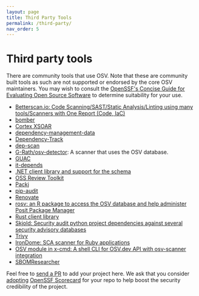 ```yaml
---
layout: page
title: Third Party Tools
permalink: /third-party/
nav_order: 5
---
```


# Third party tools

There are community tools that use OSV. Note that these are community built
tools as such are not supported or endorsed by the core OSV maintainers. You may wish
to consult the [OpenSSF's Concise Guide for Evaluating Open Source Software](https://best.openssf.org/Concise-Guide-for-Evaluating-Open-Source-Software)
to determine suitability for your use.

- [Betterscan.io: Code Scanning/SAST/Static Analysis/Linting using many
  tools/Scanners with One Report (Code,
  IaC)](https://github.com/marcinguy/betterscan-ce)
- [bomber](https://github.com/devops-kung-fu/bomber)
- [Cortex XSOAR](https://github.com/demisto/content)
- [dependency-management-data](https://dmd.tanna.dev)
- [Dependency-Track](https://github.com/DependencyTrack/dependency-track)
- [dep-scan](https://github.com/AppThreat/dep-scan)
- [G-Rath/osv-detector](https://github.com/G-Rath/osv-detector): A scanner
  that uses the OSV database.
- [GUAC](https://guac.sh)
- [it-depends](https://github.com/trailofbits/it-depends)
- [.NET client library and support for the schema](https://github.com/JamieMagee/osv.net)
- [OSS Review Toolkit](https://github.com/oss-review-toolkit/ort)
- [Packj](https://github.com/ossillate-inc/packj)
- [pip-audit](https://pypi.org/project/pip-audit/)
- [Renovate](https://github.com/renovatebot/renovate)
- [rosv: an R package to access the OSV database and help administer Posit Package Manager](https://github.com/al-obrien/rosv)
- [Rust client library](https://github.com/gcmurphy/osv)
- [Skjold: Security audit python project dependencies against several security
  advisory databases](https://github.com/twu/skjold)
- [Trivy](https://github.com/aquasecurity/trivy)
- [IronDome: SCA scanner for Ruby applications](https://rubygems.org/gems/iron_dome)
- [OSV module in x-cmd: A shell CLI for OSV.dev API with osv-scanner integration](https://x-cmd.com/mod/osv)
- [SBOMResearcher](https://github.com/bigdawgsfootball/SBOM-Researcher)

Feel free to [send a PR](https://github.com/google/osv.dev/blob/master/docs/third-party.md) to add
your project here. We ask that you consider [adopting](https://scorecard.dev/#run-the-checks) [OpenSSF
Scorecard](https://scorecard.dev) for your repo to help boost the security credibility of the project.
